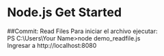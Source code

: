 # Node.js Get Started
##Commit: Read Files
 Para iniciar el archivo ejecutar:
 <br>
 PS C:\Users\Your Name>node demo_readfile.js
 <br>
 Ingresar a http://localhost:8080
